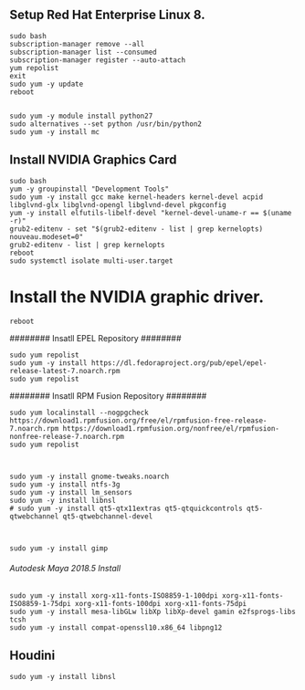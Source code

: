 

Setup Red Hat Enterprise Linux 8.
---------------------------------


	sudo bash
	subscription-manager remove --all
	subscription-manager list --consumed
	subscription-manager register --auto-attach
	yum repolist
	exit
	sudo yum -y update
	reboot


	sudo yum -y module install python27
	sudo alternatives --set python /usr/bin/python2
	sudo yum -y install mc




Install NVIDIA Graphics Card
----------------------------

	sudo bash
	yum -y groupinstall "Development Tools"
	sudo yum -y install gcc make kernel-headers kernel-devel acpid libglvnd-glx libglvnd-opengl libglvnd-devel pkgconfig
	yum -y install elfutils-libelf-devel "kernel-devel-uname-r == $(uname -r)"
	grub2-editenv - set "$(grub2-editenv - list | grep kernelopts) nouveau.modeset=0"
	grub2-editenv - list | grep kernelopts
	reboot
	sudo systemctl isolate multi-user.target

# Install the NVIDIA graphic driver.

	reboot


######## Insatll EPEL Repository ########

	sudo yum repolist
	sudo yum -y install https://dl.fedoraproject.org/pub/epel/epel-release-latest-7.noarch.rpm
	sudo yum repolist


######## Insatll RPM Fusion Repository ########

	sudo yum localinstall --nogpgcheck https://download1.rpmfusion.org/free/el/rpmfusion-free-release-7.noarch.rpm https://download1.rpmfusion.org/nonfree/el/rpmfusion-nonfree-release-7.noarch.rpm
	sudo yum repolist



	sudo yum -y install gnome-tweaks.noarch
	sudo yum -y install ntfs-3g
	sudo yum -y install lm_sensors
	sudo yum -y install libnsl
	# sudo yum -y install qt5-qtx11extras qt5-qtquickcontrols qt5-qtwebchannel qt5-qtwebchannel-devel 



	sudo yum -y install gimp




###### Autodesk Maya 2018.5 Install ######

	sudo yum -y install xorg-x11-fonts-ISO8859-1-100dpi xorg-x11-fonts-ISO8859-1-75dpi xorg-x11-fonts-100dpi xorg-x11-fonts-75dpi
	sudo yum -y install mesa-libGLw libXp libXp-devel gamin e2fsprogs-libs tcsh
	sudo yum -y install compat-openssl10.x86_64 libpng12


Houdini
-------

	sudo yum -y install libnsl








